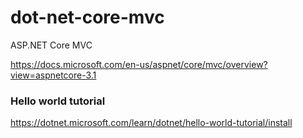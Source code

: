 # dot-net-core-mvc

ASP.NET Core MVC

https://docs.microsoft.com/en-us/aspnet/core/mvc/overview?view=aspnetcore-3.1

### Hello world tutorial
https://dotnet.microsoft.com/learn/dotnet/hello-world-tutorial/install


